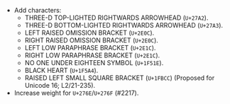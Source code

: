 * Add characters:
  - THREE-D TOP-LIGHTED RIGHTWARDS ARROWHEAD (`U+27A2`).
  - THREE-D BOTTOM-LIGHTED RIGHTWARDS ARROWHEAD (`U+27A3`).
  - LEFT RAISED OMISSION BRACKET (`U+2E0C`).
  - RIGHT RAISED OMISSION BRACKET (`U+2E0C`).
  - LEFT LOW PARAPHRASE BRACKET (`U+2E1C`).
  - RIGHT LOW PARAPHRASE BRACKET (`U+2E1C`).
  - NO ONE UNDER EIGHTEEN SYMBOL (`U+1F51E`).
  - BLACK HEART (`U+1F5A4`).
  - RAISED LEFT SMALL SQUARE BRACKET (`U+1FBCC`)  (Proposed for Unicode 16; L2/21-235).
* Increase weight for `U+276E`/`U+276F` (#2217).
